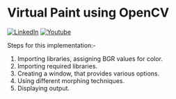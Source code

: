 # Virtual Paint using OpenCV

[![LinkedIn](https://img.shields.io/badge/-LinkedIn-black.svg?style=flat-square&logo=linkedin&colorB=255)](https://www.linkedin.com/in/nelsonjoseph123/)
[![Youtube](https://img.shields.io/badge/-Youtube-black.svg?style=flat-square&logo=Youtube&colorB=955)](https://www.youtube.com/channel/UCj-j1k_3vC6F1rVgrEhDF7g)

Steps for this implementation:- 
1. Importing libraries, assigning BGR values for color.
2. Importing required libraries.
3. Creating a window, that provides various options.
4. Using different morphing techniques.
5. Displaying output.

